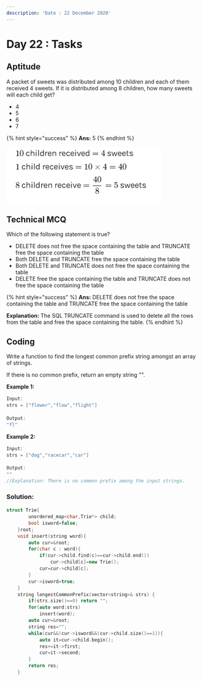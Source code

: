 ```yaml
---
description: 'Date : 22 December 2020'
---
```


# Day 22 : Tasks

## Aptitude

A packet of sweets was distributed among 10 children and each of them received 4 sweets. If it is distributed among 8 children, how many sweets will each child get? 

* 4
* 5
* 6
* 7

{% hint style="success" %}
**Ans:** 5
{% endhint %}

![](../../.gitbook/assets/fhs.png)

## Technical MCQ

Which of the following statement is true? 

* DELETE does not free the space containing the table and TRUNCATE free the space containing the table
* Both DELETE and TRUNCATE free the space containing the table
* Both DELETE and TRUNCATE does not free the space containing the table
* DELETE free the space containing the table and TRUNCATE does not free the space containing the table

{% hint style="success" %}
**Ans:** DELETE does not free the space containing the table and TRUNCATE free the space containing the table

**Explanation:** The SQL TRUNCATE command is used to delete all the rows from the table and free the space containing the table.
{% endhint %}

## Coding

Write a function to find the longest common prefix string amongst an array of strings.

If there is no common prefix, return an empty string "".

**Example 1:**

```cpp
Input: 
strs = ["flower","flow","flight"]

Output: 
"fl"
```

**Example 2:**

```cpp
Input: 
strs = ["dog","racecar","car"]

Output: 
"" 
//Explanation: There is no common prefix among the input strings.
```

### Solution:

```cpp
struct Trie{
        unordered_map<char,Trie*> child;
        bool isword=false;
    }root;
    void insert(string word){
        auto cur=&root;
        for(char c : word){
            if(cur->child.find(c)==cur->child.end())
                cur->child[c]=new Trie();
            cur=cur->child[c];
        }
        cur->isword=true;
    }
    string longestCommonPrefix(vector<string>& strs) {
        if(strs.size()==0) return "";
        for(auto word:strs)
            insert(word);
        auto cur=&root;
        string res="";
        while(cur&&!cur->isword&&(cur->child.size()==1)){
            auto it=cur->child.begin();
            res+=it->first;
            cur=it->second;
        }
        return res;
    }
```

